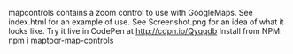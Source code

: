 mapcontrols contains a zoom control to use with GoogleMaps.
See index.html for an example of use.
See Screenshot.png for an idea of what it looks like.
Try it live in CodePen at http://cdpn.io/Qyqqdb
Install from NPM: npm i maptoor-map-controls

